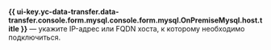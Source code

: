 **{{ ui-key.yc-data-transfer.data-transfer.console.form.mysql.console.form.mysql.OnPremiseMysql.host.title }}** — укажите IP-адрес или FQDN хоста, к которому необходимо подключиться.
